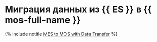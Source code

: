 # Миграция данных из {{ ES }} в {{ mos-full-name }}

{% include notitle [MES to MOS with Data Transfer](../../_tutorials/dataplatform/datatransfer/mes-mos.md) %}
